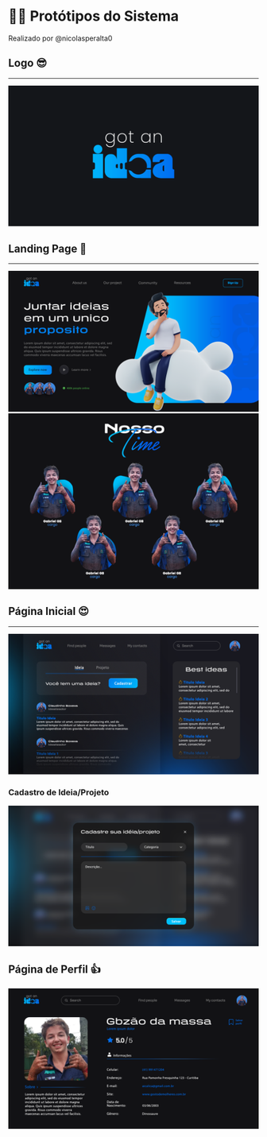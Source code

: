 # 👨‍💻 Protótipos do Sistema
Realizado por @nicolasperalta0

## Logo 😎
---
<div>
 <img src="./img/logo-gotanidea.png">
<div>

## Landing Page 👋
---
<div>
 <img src="./img/landingpage.png">
</div>

<div>
 <img src="./img/nosso time.png">
</div>

## Página Inicial 😍
---
<div>
 <img src="./img/pagina inicial.png">
</div>

### Cadastro de Ideia/Projeto
<div>
 <img src="./img/cadastro-ideiaprojeto.png">
</div>

## Página de Perfil 👍
<div>
 <img src="./img/profilepage.png">
</div>
